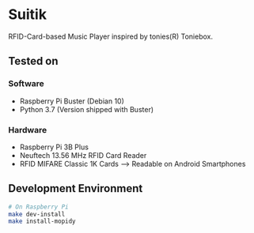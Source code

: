 # Suitik

RFID-Card-based Music Player inspired by tonies(R) Toniebox.

## Tested on
### Software
- Raspberry Pi Buster (Debian 10)
- Python 3.7 (Version shipped with Buster)

### Hardware
- Raspberry Pi 3B Plus
- Neuftech 13.56 MHz RFID Card Reader
- RFID MIFARE Classic 1K Cards --> Readable on Android Smartphones


## Development Environment
```bash
# On Raspberry Pi
make dev-install
make install-mopidy
```
